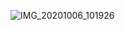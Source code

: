 ![IMG_20201006_101926](https://user-images.githubusercontent.com/67545874/95159696-83b93380-07c0-11eb-8c5e-1230e6ee966e.jpg)
